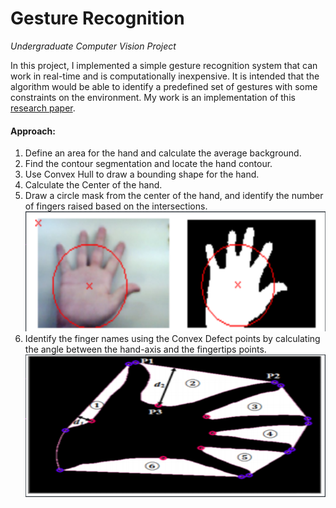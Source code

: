 # Gesture Recognition
*Undergraduate Computer Vision Project* <br>

In this project, I implemented a simple gesture recognition system that can work in
real-time and is computationally inexpensive. It is intended that the
algorithm would be able to identify a predefined set of
gestures with some constraints on the environment. My work is an implementation of this
[research paper](https://ieeexplore.ieee.org/document/1659822).

#### Approach:
1. Define an area for the hand and calculate the average background.
2. Find the contour segmentation and locate the hand contour. 
3. Use Convex Hull to draw a bounding shape for the hand. 
4. Calculate the Center of the hand. 
6. Draw a circle mask from the center of the hand, and identify the number of fingers raised 
based on the intersections.
![circle mask and intersections](circle.png)
7. Identify the finger names using the Convex Defect
points by calculating the angle between the hand-axis and the fingertips points.
![convex defects](convex_defects.png)

